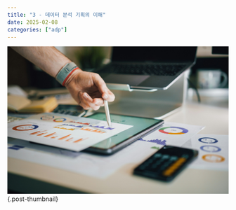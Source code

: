 ```yaml
---
title: "3 - 데이터 분석 기획의 이해"
date: 2025-02-08
categories: ["adp"]
---
```


![](/img/stat-thumb.jpg){.post-thumbnail}
